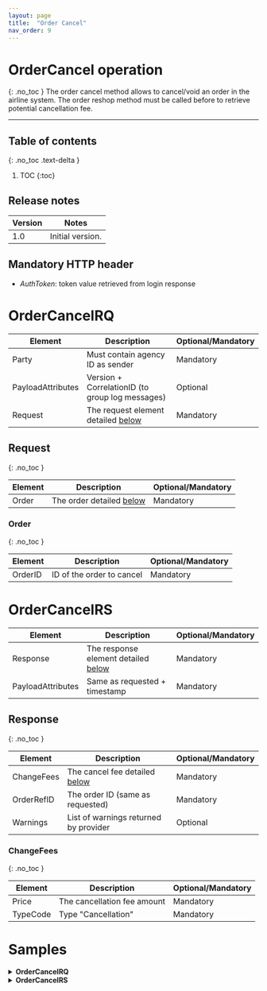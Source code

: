 ```yaml
---
layout: page
title:  "Order Cancel"
nav_order: 9
---
```


# OrderCancel operation
{: .no_toc }
The order cancel method allows to cancel/void an order in the airline system. The order reshop method must be called before to retrieve potential cancellation fee.

---------------------------------------

## Table of contents
{: .no_toc .text-delta }

1. TOC
{:toc}

## Release notes

| Version | Notes |
| --- | --- |
| 1.0 | Initial version. |

## Mandatory HTTP header

- *AuthToken*: token value retrieved from login response

# OrderCancelRQ

| Element | Description | Optional/Mandatory |
| --- | --- | --- |
| Party | Must contain agency ID as sender | Mandatory |
| PayloadAttributes | Version + CorrelationID (to group log messages) | Optional |
| Request | The request element detailed [below](#request) | Mandatory |

## Request
{: .no_toc }

| Element | Description | Optional/Mandatory |
| --- | --- | --- |
| Order | The order detailed [below](#order) | Mandatory |

### Order
{: .no_toc }

| Element | Description | Optional/Mandatory |
| --- | --- | --- |
| OrderID | ID of the order to cancel | Mandatory |

# OrderCancelRS

| Element | Description | Optional/Mandatory |
| --- | --- | --- |
| Response | The response element detailed [below](#response) | Mandatory |
| PayloadAttributes | Same as requested + timestamp | Mandatory |

## Response
{: .no_toc }

| Element | Description | Optional/Mandatory |
| --- | --- | --- |
| ChangeFees | The cancel fee detailed [below](#changefees) | Mandatory |
| OrderRefID | The order ID (same as requested) | Mandatory |
| Warnings | List of warnings returned by provider | Optional |

### ChangeFees
{: .no_toc }

| Element | Description | Optional/Mandatory |
| --- | --- | --- |
| Price | The cancellation fee amount | Mandatory |
| TypeCode | Type "Cancellation" | Mandatory |

# Samples

<details>
  <summary><b>OrderCancelRQ</b></summary>

{% highlight xml %}
<?xml version="1.0" encoding="UTF-8" standalone="yes"?>
<IATA_OrderCancelRQ xmlns="http://www.iata.org/IATA/2015/00/2019.2/IATA_OrderCancelRQ">
    <Party>
        <Sender>
            <TravelAgency>
                <AgencyID>agency1234</AgencyID>
            </TravelAgency>
        </Sender>
    </Party>
    <PayloadAttributes>
        <CorrelationID>c3421ac5-96cd-3aed-b40b-aca63b056173</CorrelationID>
        <VersionNumber>19.2</VersionNumber>
    </PayloadAttributes>
    <Request>
        <Order>
            <OrderID>544759</OrderID>
        </Order>
    </Request>
</IATA_OrderCancelRQ>
{% endhighlight %}

</details>

<details>
  <summary><b>OrderCancelRS</b></summary>

{% highlight xml %}
<?xml version="1.0" encoding="UTF-8" standalone="yes"?>
<IATA_OrderCancelRS xmlns="http://www.iata.org/IATA/2015/00/2019.2/IATA_OrderCancelRS">
    <Response>
        <ChangeFees>
            <CancelFeeInd>true</CancelFeeInd>
            <PenaltyID>PNL1</PenaltyID>
            <Price>
                <TotalAmount>0</TotalAmount>
            </Price>
            <TypeCode>Cancellation</TypeCode>
        </ChangeFees>
        <OrderRefID>544759</OrderRefID>
    </Response>
    <PayloadAttributes>
        <CorrelationID>c3421ac5-96cd-3aed-b40b-aca63b056173</CorrelationID>
        <Timestamp>2021-02-04T10:28:03.006+01:00</Timestamp>
        <VersionNumber>19.2</VersionNumber>
    </PayloadAttributes>
</IATA_OrderCancelRS>
{% endhighlight %}

</details>
